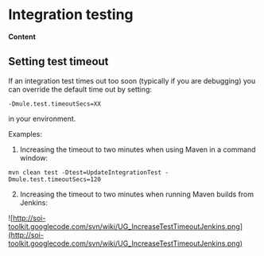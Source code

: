 # Integration testing #

**Content**



## Setting test timeout ##
If an integration test times out too soon (typically if you are debugging) you can override the default time out by setting:
```
-Dmule.test.timeoutSecs=XX
```
in your environment.

Examples:

1. Increasing the timeout to two minutes when using Maven in a command window:

```
mvn clean test -Dtest=UpdateIntegrationTest -Dmule.test.timeoutSecs=120
```

2. Increasing the timeout to two minutes when running Maven builds from Jenkins:

![http://soi-toolkit.googlecode.com/svn/wiki/UG_IncreaseTestTimeoutJenkins.png](http://soi-toolkit.googlecode.com/svn/wiki/UG_IncreaseTestTimeoutJenkins.png)